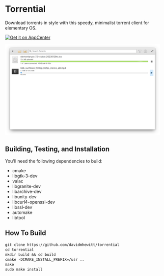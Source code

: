 # Torrential
Download torrents in style with this speedy, minimalist torrent client for elementary OS.

[![Get it on AppCenter](https://appcenter.elementary.io/badge.svg)](https://appcenter.elementary.io/com.github.davidmhewitt.torrential)

![Torrential Screenshot](https://github.com/davidmhewitt/torrential/raw/master/data/com.github.davidmhewitt.torrential.screenshot.png)

## Building, Testing, and Installation

You'll need the following dependencies to build:
* cmake
* libgtk-3-dev
* valac
* libgranite-dev
* libarchive-dev
* libunity-dev
* libcurl4-openssl-dev
* libssl-dev
* automake
* libtool

## How To Build

    git clone https://github.com/davidmhewitt/torrential
    cd torrential
    mkdir build && cd build 
    cmake -DCMAKE_INSTALL_PREFIX=/usr ..
    make
    sudo make install
